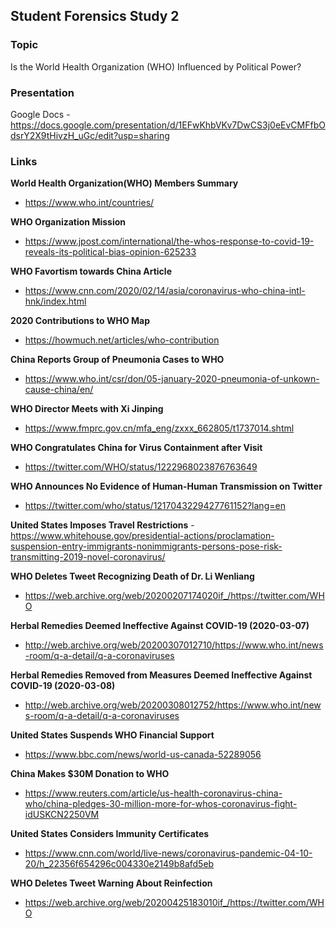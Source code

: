## Student Forensics Study 2

### Topic

Is the World Health Organization (WHO) Influenced by Political Power?

### Presentation

Google Docs - https://docs.google.com/presentation/d/1EFwKhbVKv7DwCS3j0eEvCMFfbOdsrY2X9tHivzH_uGc/edit?usp=sharing

### Links

**World Health Organization(WHO) Members Summary**
- https://www.who.int/countries/

**WHO Organization Mission**
- https://www.jpost.com/international/the-whos-response-to-covid-19-reveals-its-political-bias-opinion-625233

**WHO Favortism towards China Article**
- https://www.cnn.com/2020/02/14/asia/coronavirus-who-china-intl-hnk/index.html

**2020 Contributions to WHO Map**
- https://howmuch.net/articles/who-contribution

**China Reports Group of Pneumonia Cases to WHO**
- https://www.who.int/csr/don/05-january-2020-pneumonia-of-unkown-cause-china/en/

**WHO Director Meets with Xi Jinping**
- https://www.fmprc.gov.cn/mfa_eng/zxxx_662805/t1737014.shtml

**WHO Congratulates China for Virus Containment after Visit**
- https://twitter.com/WHO/status/1222968023876763649

**WHO Announces No Evidence of Human-Human Transmission on Twitter**
- https://twitter.com/who/status/1217043229427761152?lang=en

**United States Imposes Travel Restrictions**
-https://www.whitehouse.gov/presidential-actions/proclamation-suspension-entry-immigrants-nonimmigrants-persons-pose-risk-transmitting-2019-novel-coronavirus/

**WHO Deletes Tweet Recognizing Death of Dr. Li Wenliang**
- https://web.archive.org/web/20200207174020if_/https://twitter.com/WHO

**Herbal Remedies Deemed Ineffective Against COVID-19 (2020-03-07)**
- http://web.archive.org/web/20200307012710/https://www.who.int/news-room/q-a-detail/q-a-coronaviruses

**Herbal Remedies Removed from Measures Deemed Ineffective Against COVID-19 (2020-03-08)**
- http://web.archive.org/web/20200308012752/https://www.who.int/news-room/q-a-detail/q-a-coronaviruses

**United States Suspends WHO Financial Support**
- https://www.bbc.com/news/world-us-canada-52289056

**China Makes $30M Donation to WHO**
- https://www.reuters.com/article/us-health-coronavirus-china-who/china-pledges-30-million-more-for-whos-coronavirus-fight-idUSKCN2250VM

**United States Considers Immunity Certificates**
- https://www.cnn.com/world/live-news/coronavirus-pandemic-04-10-20/h_22356f654296c004330e2149b8afd5eb

**WHO Deletes Tweet Warning About Reinfection**
- https://web.archive.org/web/20200425183010if_/https://twitter.com/WHO









